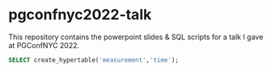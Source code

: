 # pgconfnyc2022-talk

This repository contains the powerpoint slides & SQL scripts for a talk I gave 
at PGConfNYC 2022.

```sql
SELECT create_hypertable('measurement','time');
```